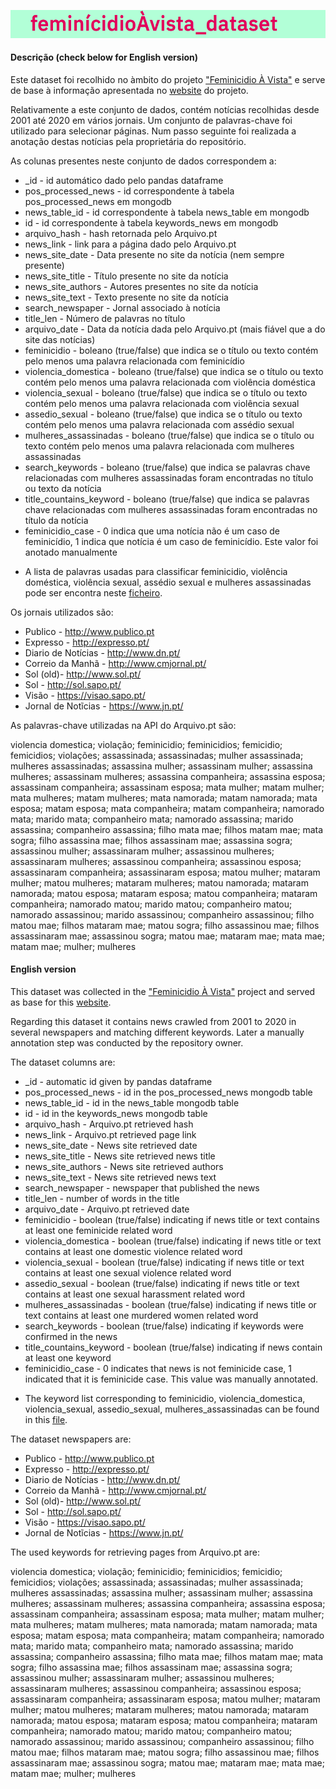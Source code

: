 ![name](https://github.com/paulafortuna/images/blob/main/title_dataset.png)

#### Descrição (check below for English version)

Este dataset foi recolhido no àmbito do projeto ["Feminicidio À Vista"](https://github.com/paulafortuna/feminicidioAvista) e serve de base à informação apresentada no [website](https://feminicidioavista.herokuapp.com/) do projeto. 

Relativamente  a este conjunto de dados, contém notícias recolhidas desde 2001 até 2020 em vários jornais. Um conjunto de palavras-chave foi utilizado para selecionar páginas. Num passo seguinte foi realizada a anotação destas notícias pela proprietária do repositório.

As colunas presentes neste conjunto de dados correspondem a:

- _id	- id automático dado pelo pandas dataframe
- pos_processed_news - id correspondente à tabela pos_processed_news em mongodb
- news_table_id	- id correspondente à tabela news_table em mongodb
- id - id correspondente à tabela keywords_news em mongodb
- arquivo_hash -	hash retornada pelo Arquivo.pt
- news_link	- link para a página dado pelo Arquivo.pt
- news_site_date - Data presente no site da notícia (nem sempre presente)	
- news_site_title	- Título presente no site da notícia
- news_site_authors -	Autores presentes no site da notícia
- news_site_text - Texto presente no site da notícia	
- search_newspaper - Jornal associado à notícia
- title_len	- Número de palavras no título
- arquivo_date - Data da notícia dada pelo Arquivo.pt (mais fiável que a do site das notícias)
- feminicidio -	boleano (true/false) que indica se o título ou texto contém pelo menos uma palavra relacionada com feminicídio
- violencia_domestica -	boleano (true/false) que indica se o título ou texto contém pelo menos uma palavra relacionada com violência doméstica
- violencia_sexual - boleano (true/false) que indica se o título ou texto contém pelo menos uma palavra relacionada com violência sexual
- assedio_sexual - boleano (true/false) que indica se o título ou texto contém pelo menos uma palavra relacionada com assédio sexual
- mulheres_assassinadas -	boleano (true/false) que indica se o título ou texto contém pelo menos uma palavra relacionada com mulheres assassinadas
- search_keywords	- boleano (true/false) que indica se palavras chave relacionadas com mulheres assassinadas foram encontradas no título ou texto da notícia
- title_countains_keyword	- boleano (true/false) que indica se palavras chave relacionadas com mulheres assassinadas foram encontradas no título da notícia
- feminicidio_case - 0 indica que uma notícia não é um caso de feminicídio, 1 indica que notícia é um caso de feminicídio. Este valor foi anotado manualmente

* A lista de palavras usadas para classificar feminicidio, violência doméstica, violência sexual, assédio sexual e mulheres assassinadas pode ser encontra neste [ficheiro](https://github.com/paulafortuna/feminicidioAvista/blob/main/crawling/Variables.py).


Os jornais utilizados são:
- Publico - http://www.publico.pt
- Expresso - http://expresso.pt/
- Diario de Notícias - http://www.dn.pt/
- Correio da Manhã - http://www.cmjornal.pt/
- Sol (old)- http://www.sol.pt/
- Sol - http://sol.sapo.pt/ 
- Visão - https://visao.sapo.pt/
- Jornal de Notĩcias - https://www.jn.pt/


As palavras-chave utilizadas na API do Arquivo.pt são:

violencia domestica; violação; feminicidio; feminicidios; femicidio; femicidios; violações; assassinada; assassinadas; mulher assassinada; mulheres assassinadas; assassina mulher; assassinam mulher; assassina mulheres; assassinam mulheres; assassina companheira; assassina esposa; assassinam companheira; assassinam esposa; mata mulher; matam mulher; mata mulheres; matam mulheres; mata namorada; matam namorada; mata esposa; matam esposa; mata companheira; matam companheira; namorado mata; marido mata; companheiro mata; namorado assassina; marido assassina; companheiro assassina; filho mata mae; filhos matam mae; mata sogra; filho assassina mae; filhos assassinam mae; assassina sogra; assassinou mulher; assassinaram mulher; assassinou mulheres; assassinaram mulheres; assassinou companheira; assassinou esposa; assassinaram companheira; assassinaram esposa; matou mulher; mataram mulher; matou mulheres; mataram mulheres; matou namorada; mataram namorada; matou esposa; mataram esposa; matou companheira; mataram companheira; namorado matou; marido matou; companheiro matou; namorado assassinou; marido assassinou; companheiro assassinou; filho matou mae; filhos mataram mae; matou sogra; filho assassinou mae; filhos assassinaram mae; assassinou sogra; matou mae; mataram mae; mata mae; matam mae; mulher; mulheres



#### English version

This dataset was collected in the ["Feminicidio À Vista"](https://github.com/paulafortuna/feminicidioAvista) project and served as base for this [website](https://feminicidioavista.herokuapp.com/). 

Regarding this dataset it contains news crawled from 2001 to 2020 in several newspapers and matching different keywords. Later a manually annotation step was conducted by 
the repository owner. 


The dataset columns are:

- _id	- automatic id given by pandas dataframe
- pos_processed_news - id in the pos_processed_news mongodb table
- news_table_id	- id in the news_table mongodb table
- id - id in the keywords_news mongodb table
- arquivo_hash -	Arquivo.pt retrieved hash
- news_link	- Arquivo.pt retrieved page link
- news_site_date - News site retrieved date 	
- news_site_title	- News site retrieved news title 	
- news_site_authors -	News site retrieved authors 	
- news_site_text - News site retrieved news text 		
- search_newspaper - newspaper that published the news	
- title_len	- number of words in the title
- arquivo_date - Arquivo.pt retrieved date
- feminicidio -	boolean (true/false) indicating if news title or text contains at least one feminicide related word
- violencia_domestica -	boolean (true/false) indicating if news title or text contains at least one domestic violence related word
- violencia_sexual - boolean (true/false) indicating if news title or text contains at least one sexual violence related word
- assedio_sexual - boolean (true/false) indicating if news title or text contains at least one sexual harassment related word
- mulheres_assassinadas -	boolean (true/false) indicating if news title or text contains at least one murdered women related word
- search_keywords	- boolean (true/false) indicating if keywords were confirmed in the news
- title_countains_keyword	- boolean (true/false) indicating if news contain at least one keyword
- feminicidio_case - 0 indicates that news is not feminicide case, 1 indicated that it is feminicide case. This value was manually annotated.

* The keyword list corresponding to feminicidio, violencia_domestica, violencia_sexual, assedio_sexual, mulheres_assassinadas can be found in this [file](https://github.com/paulafortuna/feminicidioAvista/blob/main/crawling/Variables.py).


The dataset newspapers are:
- Publico - http://www.publico.pt
- Expresso - http://expresso.pt/
- Diario de Notícias - http://www.dn.pt/
- Correio da Manhã - http://www.cmjornal.pt/
- Sol (old)- http://www.sol.pt/
- Sol - http://sol.sapo.pt/ 
- Visão - https://visao.sapo.pt/
- Jornal de Notĩcias - https://www.jn.pt/


The used keywords for retrieving pages from Arquivo.pt are:

violencia domestica; violação; feminicidio; feminicidios; femicidio; femicidios; violações; assassinada; assassinadas; mulher assassinada; mulheres assassinadas; assassina mulher; assassinam mulher; assassina mulheres; assassinam mulheres; assassina companheira; assassina esposa; assassinam companheira; assassinam esposa; mata mulher; matam mulher; mata mulheres; matam mulheres; mata namorada; matam namorada; mata esposa; matam esposa; mata companheira; matam companheira; namorado mata; marido mata; companheiro mata; namorado assassina; marido assassina; companheiro assassina; filho mata mae; filhos matam mae; mata sogra; filho assassina mae; filhos assassinam mae; assassina sogra; assassinou mulher; assassinaram mulher; assassinou mulheres; assassinaram mulheres; assassinou companheira; assassinou esposa; assassinaram companheira; assassinaram esposa; matou mulher; mataram mulher; matou mulheres; mataram mulheres; matou namorada; mataram namorada; matou esposa; mataram esposa; matou companheira; mataram companheira; namorado matou; marido matou; companheiro matou; namorado assassinou; marido assassinou; companheiro assassinou; filho matou mae; filhos mataram mae; matou sogra; filho assassinou mae; filhos assassinaram mae; assassinou sogra; matou mae; mataram mae; mata mae; matam mae; mulher; mulheres
